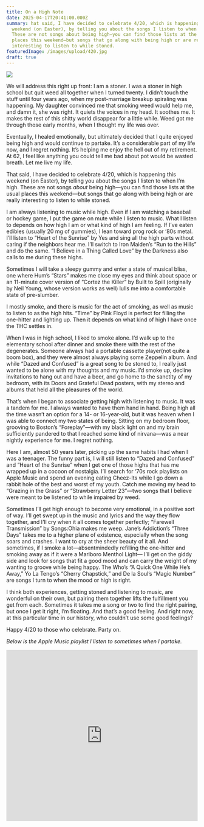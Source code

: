 ```yaml
---
title: On a High Note
date: 2025-04-17T20:41:00.000Z
summary: hat said, I have decided to celebrate 4/20, which is happening this
  weekend (on Easter), by telling you about the songs I listen to when I’m high.
  These are not songs about being high—you can find those lists at the usual
  places this weekend—but songs that go along with being high or are really
  interesting to listen to while stoned. 
featuredImage: /images/upload/420.jpg
draft: true
---
```

![](/images/upload/420.jpg)

We will address this right up front: I am a stoner. I was a stoner in high school but quit weed all together when I turned twenty. I didn’t touch the stuff until four years ago, when my post-marriage breakup spiraling was happening. My daughter convinced me that smoking weed would help me, and damn it, she was right. It quiets the voices in my head. It soothes me. It makes the rest of this shitty world disappear for a little while. Weed got me through those early months, when I thought my life was over. 

Eventually, I healed emotionally, but ultimately decided that I quite enjoyed being high and would continue to partake. It’s a considerable part of my life now, and I regret nothing. It’s helping me enjoy the hell out of my retirement. At 62, I feel like anything you could tell me bad about pot would be wasted breath. Let me live my life.

That said, I have decided to celebrate 4/20, which is happening this weekend (on Easter), by telling you about the songs I listen to when I’m high. These are not songs *about* being high—you can find those lists at the usual places this weekend—but songs that go along with being high or are really interesting to listen to while stoned. 

I am always listening to music while high. Even if I am watching a baseball or hockey game, I put the game on mute while I listen to music. What I listen to depends on how high I am or what kind of high I am feeling. If I’ve eaten edibles (usually 20 mg of gummies), I lean toward prog rock or ‘80s metal. I’ll listen to “Heart of the Sunrise” by Yes and sing all the high parts without caring if the neighbors hear me. I’ll switch to Iron Maiden’s “Run to the Hills” and do the same. “I Believe in a Thing Called Love” by the Darkness also calls to me during these highs. 

Sometimes I will take a sleepy gummy and enter a state of musical bliss, one where Hum’s “Stars” makes me close my eyes and think about space or an 11-minute cover version of “Cortez the Killer” by Built to Spill (originally by Neil Young, whose version works as well) lulls me into a comfortable state of pre-slumber.

I mostly smoke, and there is music for the act of smoking, as well as music to listen to as the high hits. “Time” by Pink Floyd is perfect for filling the one-hitter and lighting up. Then it depends on what kind of high I have once the THC settles in. 

When I was in high school, I liked to smoke alone. I’d walk up to the elementary school after dinner and smoke there with the rest of the degenerates. Someone always had a portable cassette player(not quite a boom box), and they were almost always playing some Zeppelin album. And while “Dazed and Confused” is a great song to be stoned to, I really just wanted to be alone with my thoughts and my music. I’d smoke up, decline invitations to hang out and have a beer, and go home to the sanctity of my bedroom, with its Doors and Grateful Dead posters, with my stereo and albums that held all the pleasures of the world.

That’s when I began to associate getting high with listening to music. It was a tandem for me. I always wanted to have them hand in hand. Being high all the time wasn’t an option for a 14- or 16-year-old, but it was heaven when I was able to connect my two states of being. Sitting on my bedroom floor, grooving to Boston’s “Foreplay”—with my black light on and my brain sufficiently pandered to that I reached some kind of nirvana—was a near nightly experience for me. I regret nothing. 

Here I am, almost 50 years later, picking up the same habits I had when I was a teenager. The funny part is, I will still listen to “Dazed and Confused” and “Heart of the Sunrise” when I get one of those highs that has me wrapped up in a cocoon of nostalgia. I’ll search for ‘70s rock playlists on Apple Music and spend an evening eating Cheez-Its while I go down a rabbit hole of the best and worst of my youth. Catch me moving my head to “Grazing in the Grass” or “Strawberry Letter 23”—two songs that I believe were meant to be listened to while impaired by weed.

Sometimes I’ll get high enough to become very emotional, in a positive sort of way. I’ll get swept up in the music and lyrics and the way they flow together, and I’ll cry when it all comes together perfectly; “Farewell Transmission” by Songs:Ohia makes me weep. Jane’s Addiction’s “Three Days” takes me to a higher plane of existence, especially when the song soars and crashes. I want to cry at the sheer beauty of it all. And sometimes, if I smoke a lot—absentmindedly refilling the one-hitter and smoking away as if it were a Marlboro Menthol Light— I’ll get on the giddy side and look for songs that fit a good mood and can carry the weight of my wanting to groove while being happy. The Who’s “A Quick One While He’s Away,” Yo La Tengo’s “Cherry Chapstick,” and De la Soul’s “Magic Number” are songs I turn to when the mood or high is right. 

I think both experiences, getting stoned and listening to music, are wonderful on their own, but pairing them together lifts the fulfillment you get from each. Sometimes it takes me a song or two to find the right pairing, but once I get it right, I’m floating. And that’s a good feeling. And right now, at this particular time in our history, who couldn’t use some good feelings?

Happy 4/20 to those who celebrate. Party on.

*Below is the Apple Music playlist I listen to sometimes when I partake.*

<iframe allow="autoplay *; encrypted-media *;" frameborder="0" height="450" style="width:100%;max-width:660px;overflow:hidden;background:transparent;" sandbox="allow-forms allow-popups allow-same-origin allow-scripts allow-storage-access-by-user-activation allow-top-navigation-by-user-activation" src="https://embed.music.apple.com/us/playlist/high-enough/pl.u-e98lkNDuWWV8aL"></iframe>
